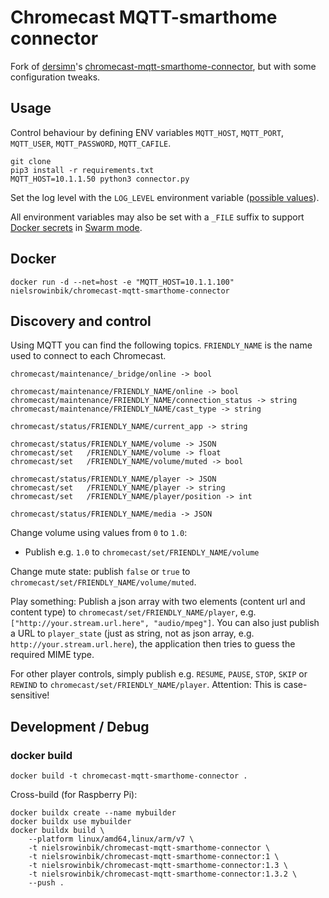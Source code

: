 # Chromecast MQTT-smarthome connector

Fork of [dersimn](https://github.com/dersimn)'s [chromecast-mqtt-smarthome-connector](https://github.com/dersimn/chromecast-mqtt-smarthome-connector), but with some configuration tweaks.

## Usage

Control behaviour by defining ENV variables `MQTT_HOST`, `MQTT_PORT`, `MQTT_USER`, `MQTT_PASSWORD`, `MQTT_CAFILE`.

    git clone
    pip3 install -r requirements.txt
    MQTT_HOST=10.1.1.50 python3 connector.py

Set the log level with the `LOG_LEVEL` environment variable ([possible values](https://docs.python.org/3/library/logging.html#levels)).

All environment variables may also be set with a `_FILE` suffix to support [Docker secrets](https://docs.docker.com/engine/swarm/secrets/) in [Swarm mode](https://docs.docker.com/engine/swarm/).

## Docker

    docker run -d --net=host -e "MQTT_HOST=10.1.1.100" nielsrowinbik/chromecast-mqtt-smarthome-connector

## Discovery and control

Using MQTT you can find the following topics. `FRIENDLY_NAME` is the name used to connect
to each Chromecast.

    chromecast/maintenance/_bridge/online -> bool

    chromecast/maintenance/FRIENDLY_NAME/online -> bool
    chromecast/maintenance/FRIENDLY_NAME/connection_status -> string
    chromecast/maintenance/FRIENDLY_NAME/cast_type -> string

    chromecast/status/FRIENDLY_NAME/current_app -> string

    chromecast/status/FRIENDLY_NAME/volume -> JSON
    chromecast/set   /FRIENDLY_NAME/volume -> float
    chromecast/set   /FRIENDLY_NAME/volume/muted -> bool

    chromecast/status/FRIENDLY_NAME/player -> JSON
    chromecast/set   /FRIENDLY_NAME/player -> string
    chromecast/set   /FRIENDLY_NAME/player/position -> int

    chromecast/status/FRIENDLY_NAME/media -> JSON

Change volume using values from `0` to `1.0`:

- Publish e.g. `1.0` to `chromecast/set/FRIENDLY_NAME/volume`

Change mute state: publish `false` or `true` to `chromecast/set/FRIENDLY_NAME/volume/muted`.

Play something: Publish a json array with two elements (content url and content type) to
`chromecast/set/FRIENDLY_NAME/player`, e.g. `["http://your.stream.url.here", "audio/mpeg"]`.
You can also just publish a URL to `player_state` (just as string, not as json array, e.g.
`http://your.stream.url.here`), the application then tries to guess the required MIME type.

For other player controls, simply publish e.g. `RESUME`, `PAUSE`, `STOP`, `SKIP` or `REWIND` to
`chromecast/set/FRIENDLY_NAME/player`. Attention: This is case-sensitive!

## Development / Debug

### docker build

    docker build -t chromecast-mqtt-smarthome-connector .

Cross-build (for Raspberry Pi):

    docker buildx create --name mybuilder
    docker buildx use mybuilder
    docker buildx build \
        --platform linux/amd64,linux/arm/v7 \
        -t nielsrowinbik/chromecast-mqtt-smarthome-connector \
        -t nielsrowinbik/chromecast-mqtt-smarthome-connector:1 \
        -t nielsrowinbik/chromecast-mqtt-smarthome-connector:1.3 \
        -t nielsrowinbik/chromecast-mqtt-smarthome-connector:1.3.2 \
        --push .

